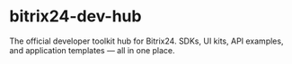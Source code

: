 # bitrix24-dev-hub
The official developer toolkit hub for Bitrix24. SDKs, UI kits, API examples, and application templates — all in one place.
